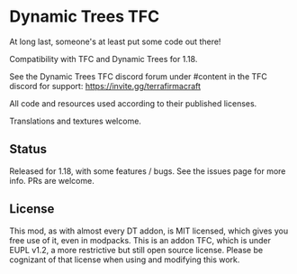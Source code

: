 # Dynamic Trees TFC
At long last, someone's at least put some code out there!

Compatibility with TFC and Dynamic Trees for 1.18.

See the Dynamic Trees TFC discord forum under #content in the TFC discord for support: https://invite.gg/terrafirmacraft

All code and resources used according to their published licenses.

Translations and textures welcome.

## Status

Released for 1.18, with some features / bugs. See the issues page for more info. PRs are welcome.

## License

This mod, as with almost every DT addon, is MIT licensed, which gives you free use of it, even in modpacks. This is an addon TFC, which is under EUPL v1.2, a more restrictive but still open source license. Please be cognizant of that license when using and modifying this work.
